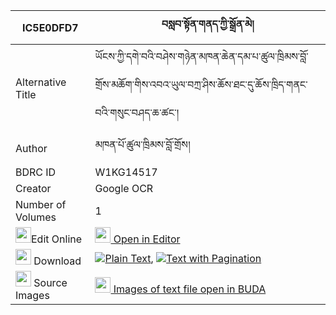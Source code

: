 |IC5E0DFD7|བསླབ་སྟོན་གནད་ཀྱི་སྒྲོན་མེ། 
| --- | --- 
|Alternative Title |ཡོངས་ཀྱི་དགེ་བའི་བཤེས་གཉེན་མཁན་ཆེན་དམ་པ་ཚུལ་ཁྲིམས་བློ་གྲོས་མཆོག་གིས་འབའ་ཡུལ་བཀྲ་ཤིས་ཆོས་ཐང་དུ་ཆོས་ཁྲིད་གནང་བའི་གསུང་བཤད་ཆ་ཚང་།
|Author| མཁན་པོ་ཚུལ་ཁྲིམས་བློ་གྲོས།
|BDRC ID | W1KG14517
|Creator | Google OCR
|Number of Volumes| 1
|<img width="25" src="https://img.icons8.com/color/25/000000/edit-property.png">Edit Online| [<img width="25" src="https://avatars.githubusercontent.com/u/45091458?s=200&v=4"> Open in Editor](http://editor.openpecha.org/IC5E0DFD7)
|<img width="25" src="https://img.icons8.com/fluent/48/000000/download-2.png"/>  Download | [![](https://img.icons8.com/color/20/000000/txt.png)Plain Text](https://github.com/Openpecha/IC5E0DFD7/releases/download/v1/labton_ne_kyi_dronme_plain_IC5E0DFD7.zip), [![](https://img.icons8.com/color/20/000000/txt.png)Text with Pagination](https://github.com/Openpecha/IC5E0DFD7/releases/download/v1/labton_ne_kyi_dronme_pages_IC5E0DFD7.zip)
|<img width="25" src="https://img.icons8.com/plasticine/100/000000/pictures-folder.png"/>  Source Images | [<img width="25" src="https://library.bdrc.io/icons/BUDA-small.svg"> Images of text file open in BUDA](https://library.bdrc.io/show/bdr:W1KG14517)